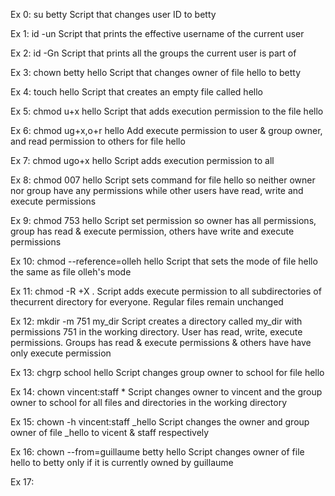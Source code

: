 Ex 0: su betty Script that changes user ID to betty

Ex 1: id -un Script that prints the effective username of the current user

Ex 2: id -Gn Script that prints all the groups the current user is part of

Ex 3: chown betty hello Script that changes owner of file hello to betty

Ex 4: touch hello Script that creates an empty file called hello

Ex 5: chmod u+x hello Script that adds execution permission to the file hello

Ex 6: chmod ug+x,o+r hello Add execute permission to user & group owner, and read permission to others for file hello

Ex 7: chmod ugo+x hello Script adds execution permission to all

Ex 8: chmod 007 hello Script sets command for file hello so neither owner nor group have any permissions while other users have read, write and execute permissions 

Ex 9: chmod 753 hello Script set permission so owner has all permissions, group has read & execute permission, others have write and execute permissions

Ex 10: chmod --reference=olleh hello Script that sets the mode of file hello the same as file olleh's mode

Ex 11: chmod -R +X . Script adds execute permission to all subdirectories of thecurrent directory for everyone. Regular files remain unchanged

Ex 12: mkdir -m 751 my_dir Script creates a directory called my_dir with permissions 751 in the working directory. User has read, write, execute permissions. Groups has read & execute permissions & others have have only execute permission

Ex 13: chgrp school hello Script changes group owner to school for file hello

Ex 14: chown vincent:staff * Script changes owner to vincent and the group owner to school for all files and directories in the working directory

Ex 15: chown -h vincent:staff _hello Script changes the owner and group owner of file _hello to vicent & staff respectively 

Ex 16: chown --from=guillaume betty hello Script changes owner of file hello to betty only if it is currently owned by guillaume

Ex 17: 
